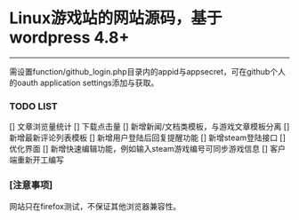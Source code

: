 # Linux游戏站的网站源码，基于wordpress 4.8+

------

需设置function/github_login.php目录内的appid与appsecret，可在github个人的oauth application settings添加与获取。

### TODO LIST

[] 文章浏览量统计
[] 下载点击量
[] 新增新闻/文档类模板，与游戏文章模板分离
[] 新增最新评论列表模板
[] 新增用户登陆后回复提醒功能
[] 新增steam登陆接口
[] 优化界面
[] 新增快速编辑功能，例如输入steam游戏编号可同步游戏信息
[] 客户端重新开工编写

### [注意事项]

网站只在firefox测试，不保证其他浏览器兼容性。
